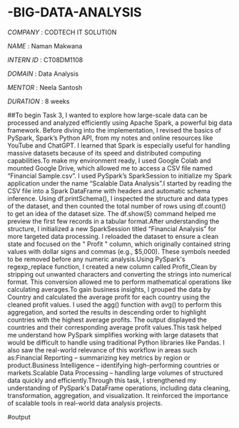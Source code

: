 # -BIG-DATA-ANALYSIS

*COMPANY* : CODTECH IT SOLUTION

*NAME* : Naman Makwana

*INTERN ID* : CT08DM1108

*DOMAIN* : Data Analysis

*MENTOR* : Neela Santosh

*DURATION* : 8 weeks

##To begin Task 3, I wanted to explore how large-scale data can be processed and analyzed efficiently using Apache Spark, a powerful big data framework. Before diving into the implementation, I revised the basics of PySpark, Spark’s Python API, from my notes and online resources like YouTube and ChatGPT. I learned that Spark is especially useful for handling massive datasets because of its speed and distributed computing capabilities.To make my environment ready, I used Google Colab and mounted Google Drive, which allowed me to access a CSV file named “Financial Sample.csv”. I used PySpark’s SparkSession to initialize my Spark application under the name “Scalable Data Analysis”.I started by reading the CSV file into a Spark DataFrame with headers and automatic schema inference. Using df.printSchema(), I inspected the structure and data types of the dataset, and then counted the total number of rows using df.count() to get an idea of the dataset size. The df.show(5) command helped me preview the first few records in a tabular format.After understanding the structure, I initialized a new SparkSession titled “Financial Analysis” for more targeted data processing. I reloaded the dataset to ensure a clean state and focused on the " Profit " column, which originally contained string values with dollar signs and commas (e.g., $5,000). These symbols needed to be removed before any numeric analysis.Using PySpark's regexp_replace function, I created a new column called Profit_Clean by stripping out unwanted characters and converting the strings into numerical format. This conversion allowed me to perform mathematical operations like calculating averages.To gain business insights, I grouped the data by Country and calculated the average profit for each country using the cleaned profit values. I used the agg() function with avg() to perform this aggregation, and sorted the results in descending order to highlight countries with the highest average profits. The output displayed the countries and their corresponding average profit values.This task helped me understand how PySpark simplifies working with large datasets that would be difficult to handle using traditional Python libraries like Pandas. I also saw the real-world relevance of this workflow in areas such as:Financial Reporting – summarizing key metrics by region or product.Business Intelligence – identifying high-performing countries or markets.Scalable Data Processing – handling large volumes of structured data quickly and efficiently.Through this task, I strengthened my understanding of PySpark's DataFrame operations, including data cleaning, transformation, aggregation, and visualization. It reinforced the importance of scalable tools in real-world data analysis projects.

#output

